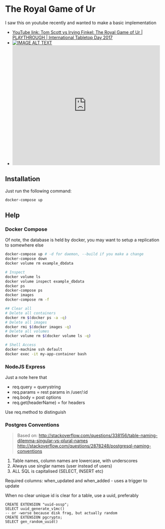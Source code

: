 The Royal Game of Ur
=====================

I saw this on youtube recently and wanted to make a basic implementation

* [YouTube link: Tom Scott vs Irving Finkel: The Royal Game of Ur | PLAYTHROUGH | International Tabletop Day 2017](https://www.youtube.com/watch?v=WZskjLq040I)
* [![IMAGE ALT TEXT](http://img.youtube.com/vi/WZskjLq040I/0.jpg)](http://www.youtube.com/watch?v=WZskjLq040I "Tom Scott vs Irving Finkel: The Royal Game of Ur")
* <iframe  title="Tom Scott vs Irving Finkel: The Royal Game of Ur" width="480" height="390" src="http://www.youtube.com/watch?v=WZskjLq040I?autoplay=1" frameborder="0" allowfullscreen></iframe>

Installation
------------
Just run the following command:
```bash
docker-compose up
```

Help
----
### Docker Compose
Of note, the database is held by docker, you may want to setup a replication to somewhere else

```bash
docker-compose up # -d for daemon, --build if you make a change
docker-compose down
docker volume rm example_dbdata

# Inspect
docker volume ls
docker volume inspect example_dbdata
docker ps
docker-compose ps
docker images
docker-compose rm -f

## Clear all
# Delete all containers
docker rm $(docker ps -a -q)
# Delete all images
docker rmi $(docker images -q)
# Delete all volumes
docker volume rm $(docker volume ls -q)

# Shell Access
docker-machine ssh default
docker exec -it my-app-container bash
```

### NodeJS Express 
Just a note here that 
* req.query = querystring
* req.params = rest params in /user/:id
* req.body = post options
* req.get(headerName) = for headers

Use req.method to distinguish

### Postgres Conventions
> Based on: http://stackoverflow.com/questions/338156/table-naming-dilemma-singular-vs-plural-names
> http://stackoverflow.com/questions/2878248/postgresql-naming-conventions

1. Table names, column names are lowercase, with underscores
2. Always use singlar names (user instead of users)
3. ALL SQL is capitalised (SELECT, INSERT etc)

Required columns: when_updated and when_added - uses a trigger to update

When no clear unique id is clear for a table, use a uuid, preferably
```
CREATE EXTENSION "uuid-ossp";
SELECT uuid_generate_v1mc()
-- or -worse because disk frag, but actually random
CREATE EXTENSION pgcrypto;
SELECT gen_random_uuid()
```
